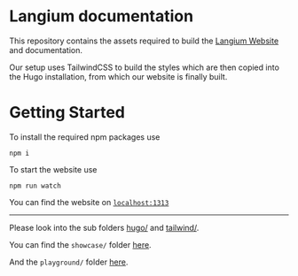 # Langium documentation

This repository contains the assets required to build the [Langium Website](langium.org/) and documentation.

Our setup uses TailwindCSS to build the styles which are then copied into the Hugo installation, from which our website is finally built.

# Getting Started
To install the required npm packages use
```
npm i
```
To start the website use 
```
npm run watch
```
You can find the website on [`localhost:1313`](http://localhost:1313)

---

Please look into the sub folders [hugo/](hugo/README.md) and [tailwind/](tailwind/README.md).

You can find the `showcase/` folder [here](hugo/content/showcase).

And the `playground/` folder [here](hugo/content/playground).
